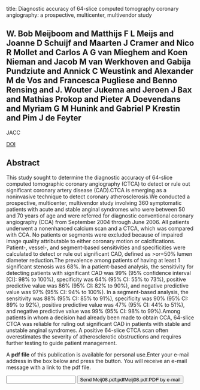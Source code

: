 title: Diagnostic accuracy of 64-slice computed tomography coronary angiography: a prospective, multicenter, multivendor study

## W. Bob Meijboom and Matthijs F L Meijs and Joanne D Schuijf and Maarten J Cramer and Nico R Mollet and Carlos A G van Mieghem and Koen Nieman and Jacob M van Werkhoven and Gabija Pundziute and Annick C Weustink and Alexander M de Vos and Francesca Pugliese and Benno Rensing and J. Wouter Jukema and Jeroen J Bax and Mathias Prokop and Pieter A Doevendans and Myriam G M Hunink and Gabriel P Krestin and Pim J de Feyter
JACC

<a href="https://doi.org/10.1016/j.jacc.2008.08.058">DOI</a>

## Abstract
This study sought to determine the diagnostic accuracy of 64-slice computed tomographic coronary angiography (CTCA) to detect or rule out significant coronary artery disease (CAD).CTCA is emerging as a noninvasive technique to detect coronary atherosclerosis.We conducted a prospective, multicenter, multivendor study involving 360 symptomatic patients with acute and stable anginal syndromes who were between 50 and 70 years of age and were referred for diagnostic conventional coronary angiography (CCA) from September 2004 through June 2006. All patients underwent a nonenhanced calcium scan and a CTCA, which was compared with CCA. No patients or segments were excluded because of impaired image quality attributable to either coronary motion or calcifications. Patient-, vessel-, and segment-based sensitivities and specificities were calculated to detect or rule out significant CAD, defined as >or=50% lumen diameter reduction.The prevalence among patients of having at least 1 significant stenosis was 68%. In a patient-based analysis, the sensitivity for detecting patients with significant CAD was 99% (95% confidence interval [CI]: 98% to 100%), specificity was 64% (95% CI: 55% to 73%), positive predictive value was 86% (95% CI: 82% to 90%), and negative predictive value was 97% (95% CI: 94% to 100%). In a segment-based analysis, the sensitivity was 88% (95% CI: 85% to 91%), specificity was 90% (95% CI: 89% to 92%), positive predictive value was 47% (95% CI: 44% to 51%), and negative predictive value was 99% (95% CI: 98% to 99%).Among patients in whom a decision had already been made to obtain CCA, 64-slice CTCA was reliable for ruling out significant CAD in patients with stable and unstable anginal syndromes. A positive 64-slice CTCA scan often overestimates the severity of atherosclerotic obstructions and requires further testing to guide patient management.

A <b>pdf file</b> of this publication is available for personal use.Enter your e-mail address in the box below and press the button. You will receive an e-mail message with a link to the pdf file.
<form action="sender.php">  <input type="text" name="email">  <input type="submit" value="Send Meij08.pdf:pdfMeij08.pdf:PDF by e-mail"></form>